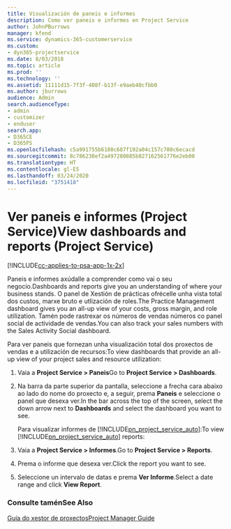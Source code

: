 ```yaml
---
title: Visualización de paneis e informes
description: Como ver paneis e informes en Project Service
author: JohnPBurrows
manager: kfend
ms.service: dynamics-365-customerservice
ms.custom:
- dyn365-projectservice
ms.date: 8/03/2018
ms.topic: article
ms.prod: ''
ms.technology: ''
ms.assetid: 11111d15-7f3f-408f-b13f-e9aeb40cfbb0
ms.author: jburrows
audience: Admin
search.audienceType:
- admin
- customizer
- enduser
search.app:
- D365CE
- D365PS
ms.openlocfilehash: c5a991755b6180c687f192a04c157c780c6ecacd
ms.sourcegitcommit: 8c786230ef2a497280885b827162561776e2eb00
ms.translationtype: HT
ms.contentlocale: gl-ES
ms.lasthandoff: 03/24/2020
ms.locfileid: "3751418"
---
```

# <a name="view-dashboards-and-reports-project-service"></a><span data-ttu-id="35742-103">Ver paneis e informes (Project Service)</span><span class="sxs-lookup"><span data-stu-id="35742-103">View dashboards and reports (Project Service)</span></span>

[!INCLUDE[cc-applies-to-psa-app-1x-2x](../includes/cc-applies-to-psa-app-1x-2x.md)]

<span data-ttu-id="35742-104">Paneis e informes axúdalle a comprender como vai o seu negocio.</span><span class="sxs-lookup"><span data-stu-id="35742-104">Dashboards and reports give you an understanding of where your business stands.</span></span> <span data-ttu-id="35742-105">O panel de Xestión de prácticas ofrécelle unha vista total dos custos, marxe bruto e utlización de roles.</span><span class="sxs-lookup"><span data-stu-id="35742-105">The Practice Management dashboard gives you an all-up view of your costs, gross margin, and role utilization.</span></span> <span data-ttu-id="35742-106">Tamén pode rastrexar os números de vendas números co panel social de actividade de vendas.</span><span class="sxs-lookup"><span data-stu-id="35742-106">You can also track your sales numbers with the Sales Activity Social dashboard.</span></span>  
  
 <span data-ttu-id="35742-107">Para ver paneis que fornezan unha visualización total dos proxectos de vendas e a utilización de recursos:</span><span class="sxs-lookup"><span data-stu-id="35742-107">To view dashboards that provide an all-up view of your project sales and resource utilization:</span></span>  
  
1. <span data-ttu-id="35742-108">Vaia a **Project Service > Paneis**</span><span class="sxs-lookup"><span data-stu-id="35742-108">Go to **Project Service > Dashboards**.</span></span>  
  
2. <span data-ttu-id="35742-109">Na barra da parte superior da pantalla, seleccione a frecha cara abaixo ao lado do nome do proxecto e, a seguir, prema **Paneis** e seleccione o panel que desexa ver.</span><span class="sxs-lookup"><span data-stu-id="35742-109">In the bar across the top of the screen, select the down arrow next to **Dashboards** and select the dashboard you want to see.</span></span>  
  
   <span data-ttu-id="35742-110">Para visualizar informes de [!INCLUDE[pn_project_service_auto](../includes/pn-project-service-auto.md)]:</span><span class="sxs-lookup"><span data-stu-id="35742-110">To view [!INCLUDE[pn_project_service_auto](../includes/pn-project-service-auto.md)] reports:</span></span>  
  
3. <span data-ttu-id="35742-111">Vaia a **Project Service > Informes**.</span><span class="sxs-lookup"><span data-stu-id="35742-111">Go to **Project Service > Reports**.</span></span>  
  
4. <span data-ttu-id="35742-112">Prema o informe que desexa ver.</span><span class="sxs-lookup"><span data-stu-id="35742-112">Click the report you want to see.</span></span>  
  
5. <span data-ttu-id="35742-113">Seleccione un intervalo de datas e prema **Ver Informe**.</span><span class="sxs-lookup"><span data-stu-id="35742-113">Select a date range and click **View Report**.</span></span>  
  
### <a name="see-also"></a><span data-ttu-id="35742-114">Consulte tamén</span><span class="sxs-lookup"><span data-stu-id="35742-114">See Also</span></span>  
 [<span data-ttu-id="35742-115">Guía do xestor de proxectos</span><span class="sxs-lookup"><span data-stu-id="35742-115">Project Manager Guide</span></span>](../project-service/project-manager-guide.md)
